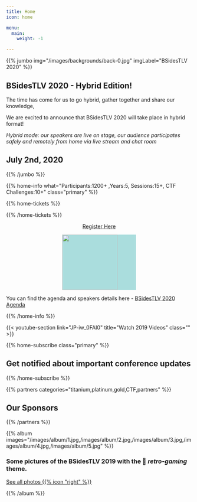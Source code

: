 ```yaml
---
title: Home
icon: home

menu:
  main:
    weight: -1

---
```


{{% jumbo img="/images/backgrounds/back-0.jpg" imgLabel="BSidesTLV 2020" %}}

## BSidesTLV 2020 - Hybrid Edition!
The time has come for us to go hybrid, gather together and share our knowledge,

We are excited to announce that BSidesTLV 2020 will take place in hybrid format!

*Hybrid mode: our speakers are live on stage, our audience participates safely and remotely from home via live stream and chat room*

## July 2nd, 2020

{{% /jumbo %}}

{{% home-info what="Participants:1200+ ,Years:5, Sessions:15+, CTF Challenges:10+" class="primary" %}}

{{% home-tickets %}}
<!-- <a class="btn primary" href="register/"></use></svg>Register</a>

[Register here for BSidesTLV](register/) -->

<!-- <ul>
<li>
{{< ticket name="Normal"
           starts="2020-06-15"
           ends="2020-07-02"
           price="FREE"
           info="General admission"
           url="https://tickets.bsidestlv.com/bsidestlv/2020/" >}}
</li>
</ul> -->

{{% /home-tickets %}}

<a class="btn primary" href="register/" target="_blank" style="display:table-cell; vertical-align:middle; text-align:center; margin-left: auto; margin-right: auto; display: block;">
  Register Here
</a>
<p>
<a class="btn primary" href="https://join.slack.com/t/bsidestlv/shared_invite/zt-ezz7de5w-zKO_PyubEBs2_UDIssDw8A" target="_blank" style="background-color: #add; width: 200px; display: block; margin-left: auto; margin-right: auto; display: block;">
  <img src="https://upload.wikimedia.org/wikipedia/commons/thumb/3/33/Slack_Logo_2019.svg/1280px-Slack_Logo_2019.svg.png" style="width:150px">
</a>


You can find the agenda and speakers details here - [BSidesTLV 2020 Agenda](/agenda/)

{{% /home-info %}}

{{< youtube-section link="JP-iw_0FAI0" title="Watch 2019 Videos" class="" >}}


<!-- {{% home-speakers %}}
## Featured Speakers

{{< button-link label="See all speakers"
                url="./speakers"
                icon="right" >}}

{{% /home-speakers %}}
 -->
{{% home-subscribe  class="primary" %}}

## Get notified about important conference updates

{{% /home-subscribe %}}



{{% partners categories="titanium,platinum,gold,CTF,partners" %}}
## Our Sponsors
{{% /partners %}}

<!-- {{% home-location address="Smolarz Auditorium, Tel Aviv University" %}}

## The venue

### Tel Aviv University

BSidesTLV2020 will take place at Smolarz Auditorium, Tel Aviv University

{{% /home-location %}} -->

{{% album images="/images/album/1.jpg,/images/album/2.jpg,/images/album/3.jpg,/images/album/4.jpg,/images/album/5.jpg" %}}

### Some pictures of the **BSidesTLV 2019** with the 👾 _retro-gaming_ theme.

<p>
<a class="btn primary" target="_blank" rel="noopener" href="https://photos.app.goo.gl/2Y3AVLy8DxTFbbjH6">
    See all photos
    {{% icon "right" %}}
</a>

{{% /album  %}}
